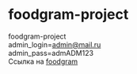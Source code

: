 # foodgram-project
foodgram-project\
admin_login=admin@mail.ru\
admin_pass=admADM123\
Ссылка на [foodgram](https://eatfood.gq/)
